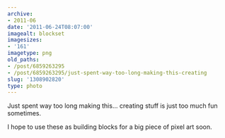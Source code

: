 ```yaml
---
archive:
- 2011-06
date: '2011-06-24T08:07:00'
imagealt: blockset
imagesizes:
- '161'
imagetype: png
old_paths:
- /post/6859263295
- /post/6859263295/just-spent-way-too-long-making-this-creating
slug: '1308902820'
type: photo
---
```


Just spent way too long making this... creating stuff is just too much fun
sometimes.

I hope to use these as building blocks for a big piece of pixel art soon.

